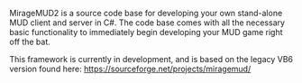 MirageMUD2 is a source code base for developing your own stand-alone MUD client and server in C#.
The code base comes with all the necessary basic functionality to immediately begin developing your MUD game right off the bat.

This framework is currently in development, and is based on the legacy VB6 version found here:
https://sourceforge.net/projects/miragemud/
